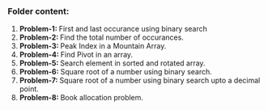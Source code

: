 <h3>Folder content: </h3>
<ol>
    <li><b>Problem-1: </b>First and last occurance using binary search</li>
    <li><b>Problem-2: </b>Find the total number of occurances.</li>
    <li><b>Problem-3: </b>Peak Index in a Mountain Array.</li>
    <li><b>Problem-4: </b>Find Pivot in an array.</li>
    <li><b>Problem-5: </b>Search element in sorted and rotated array.</li>
    <li><b>Problem-6: </b>Square root of a number using binary search.</li>
    <li><b>Problem-7: </b>Square root of a number using binary search upto a decimal point.</li>
    <li><b>Problem-8: </b>Book allocation problem.</li>
</ol>
